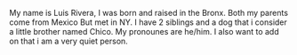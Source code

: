 My name is Luis Rivera, I was born and raised in the Bronx. Both my parents come from Mexico But met in NY. I have 2 siblings and a dog that i consider a little brother named Chico. My pronounes are he/him. I also want to add on that i am a very quiet person.